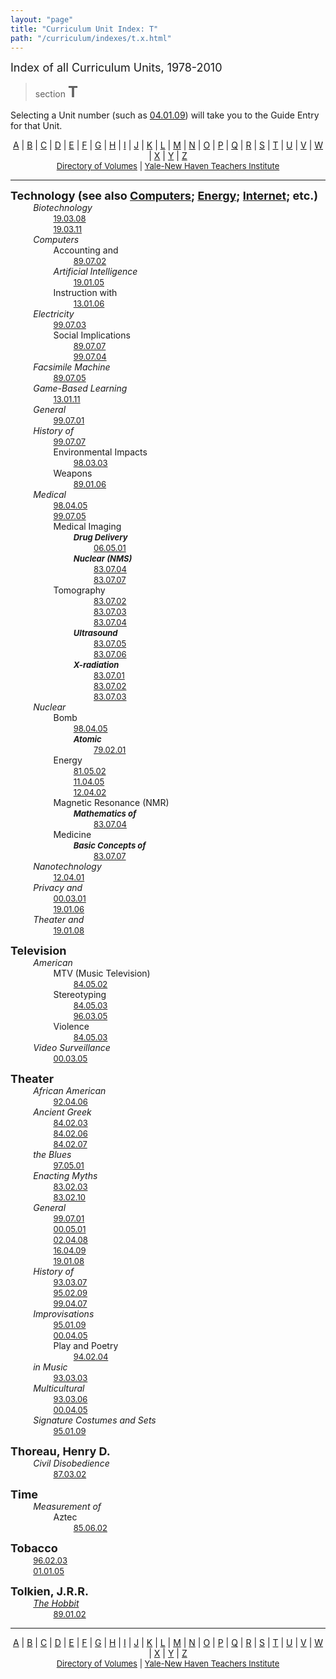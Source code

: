 ```yaml
---
layout: "page"
title: "Curriculum Unit Index: T"
path: "/curriculum/indexes/t.x.html"
---
```

<main>
<font size="+1">Index of all Curriculum Units, 1978-2010</font>
<blockquote>section <font size="+2"><b>T</b></font></blockquote>
<p>Selecting a Unit number (such as <a href="../guides/2004/1/04.01.09.x.html">
04.01.09</a>) will take you to the Guide Entry for that Unit.
</p>
<center>
<a href="a.x.html">A</a> | <a href="b.x.html">B</a> | 
<a href="c.x.html">C</a> | <a href="d.x.html">D</a> | 
<a href="e.x.html">E</a> | <a href="f.x.html">F</a> | 
<a href="g.x.html">G</a> | <a href="h.x.html">H</a> | 
<a href="i.x.html">I</a> | <a href="j.x.html">J</a> | 
<a href="k.x.html">K</a> | <a href="l.x.html">L</a> | 
<a href="m.x.html">M</a> | <a href="n.x.html">N</a> | 
<a href="o.x.html">O</a> | <a href="p.x.html">P</a> | 
<a href="q.x.html">Q</a> | <a href="r.x.html">R</a> | 
<a href="s.x.html">S</a> | <a href="t.x.html">T</a> | 
<a href="u.x.html">U</a> | <a href="v.x.html">V</a> | 
<a href="w.x.html">W</a> | <a href="x.x.html">X</a> | 
<a href="y.x.html">Y</a> | <a href="z.x.html">Z</a><br/>
<font size="-1"><a href="../units/">Directory of Volumes</a> |
<a href="..\..\">Yale-New Haven Teachers Institute</a></font></center>
<hr/>
<a name="technology"><font size="+1"><b></b></font></a><font size="+1"><b></b></font><p><font size="+1"><b><a name="technology">Technology (see also </a><a href="c.x.html#computers">Computers</a>; <a href="e.x.html#energy">Energy</a>; <a href="i.x.html#internet">Internet</a>; etc.) </b></font><br/>
<font color="#ffffff" style="visibility:hidden;">........</font>
<i>Biotechnology</i><br/>
<font color="#ffffff" style="visibility:hidden;">................</font>
<font size="-1"><a href="../guides/2019/3/19.03.08.x.html">19.03.08</a></font><br/>
<font color="#ffffff" style="visibility:hidden;">................</font>
<font size="-1"><a href="../guides/2019/3/19.03.11.x.html">19.03.11</a></font><br/>
<font color="#ffffff" style="visibility:hidden;">........</font>
<i>Computers</i><br/>
<font color="#ffffff" style="visibility:hidden;">................</font>
Accounting and<br/>
<font color="#ffffff" style="visibility:hidden;">........................</font>
<font size="-1"><a href="../guides/1989/7/89.07.02.x.html">89.07.02</a></font><br/>
<font color="#ffffff" style="visibility:hidden;">................</font>
<i>Artificial Intelligence</i><br/>
<font color="#ffffff" style="visibility:hidden;">........................</font>
<font size="-1"><a href="../guides/2019/1/19.01.05.x.html">19.01.05</a></font><br/>
<font color="#ffffff" style="visibility:hidden;">................</font>
Instruction with<br/>
<font color="#ffffff" style="visibility:hidden;">........................</font>
<font size="-1"><a href="../guides/2013/1/13.01.06.x.html">13.01.06</a></font><br/>
<font color="#ffffff" style="visibility:hidden;">........</font>
<i>Electricity</i><br/>
<font color="#ffffff" style="visibility:hidden;">................</font>
<font size="-1"><a href="../guides/1999/7/99.07.03.x.html">99.07.03</a></font><br/>
<font color="#ffffff" style="visibility:hidden;">................</font>
Social Implications<br/>
<font color="#ffffff" style="visibility:hidden;">........................</font>
<font size="-1"><a href="../guides/1989/7/89.07.07.x.html">89.07.07</a></font><br/>
<font color="#ffffff" style="visibility:hidden;">........................</font>
<font size="-1"><a href="../guides/1999/7/99.07.04.x.html">99.07.04</a></font><br/>
<font color="#ffffff" style="visibility:hidden;">........</font>
<i>Facsimile Machine</i><br/>
<font color="#ffffff" style="visibility:hidden;">................</font>
<font size="-1"><a href="../guides/1989/7/89.07.05.x.html">89.07.05</a></font><br/>
<font color="#ffffff" style="visibility:hidden;">........</font>
<i>Game-Based Learning</i><br/>
<font color="#ffffff" style="visibility:hidden;">................</font>
<font size="-1"><a href="../guides/2013/1/13.01.11.x.html">13.01.11</a></font><br/>
<font color="#ffffff" style="visibility:hidden;">........</font>
<i>General</i><br/>
<font color="#ffffff" style="visibility:hidden;">................</font>
<font size="-1"><a href="../guides/1999/7/99.07.01.x.html">99.07.01</a></font><br/>
<font color="#ffffff" style="visibility:hidden;">........</font>
<i>History of</i><br/>
<font color="#ffffff" style="visibility:hidden;">................</font>
<font size="-1"><a href="../guides/1999/7/99.07.07.x.html">99.07.07</a></font><br/>
<font color="#ffffff" style="visibility:hidden;">................</font>
Environmental Impacts<br/>
<font color="#ffffff" style="visibility:hidden;">........................</font>
<font size="-1"><a href="../guides/1998/3/98.03.03.x.html">98.03.03</a></font><br/>
<font color="#ffffff" style="visibility:hidden;">................</font>
Weapons<br/>
<font color="#ffffff" style="visibility:hidden;">........................</font>
<font size="-1"><a href="../guides/1989/1/89.01.06.x.html">89.01.06</a></font><br/>
<font color="#ffffff" style="visibility:hidden;">........</font>
<i>Medical</i><br/>
<font color="#ffffff" style="visibility:hidden;">................</font>
<font size="-1"><a href="../guides/1998/4/98.04.05.x.html">98.04.05</a></font><br/>
<font color="#ffffff" style="visibility:hidden;">................</font>
<font size="-1"><a href="../guides/1999/7/99.07.05.x.html">99.07.05</a></font><br/>
<font color="#ffffff" style="visibility:hidden;">................</font>
Medical Imaging<br/>
<font color="#ffffff" style="visibility:hidden;">........................</font>
<font size="-1"><i><b>Drug Delivery</b></i></font><br/>
<font color="#ffffff" style="visibility:hidden;">................................</font>
<font size="-1"><a href="../guides/2006/5/06.05.01.x.html">06.05.01</a></font><br/>
<font color="#ffffff" style="visibility:hidden;">........................</font>
<font size="-1"><i><b>Nuclear (NMS)</b></i></font><br/>
<font color="#ffffff" style="visibility:hidden;">................................</font>
<font size="-1"><a href="../guides/1983/7/83.07.04.x.html">83.07.04</a></font><br/>
<font color="#ffffff" style="visibility:hidden;">................................</font>
<font size="-1"><a href="../guides/1983/7/83.07.07.x.html">83.07.07</a></font><br/>
<font color="#ffffff" style="visibility:hidden;">................</font>
Tomography<br/>
<font color="#ffffff" style="visibility:hidden;">................................</font>
<font size="-1"><a href="../guides/1983/7/83.07.02.x.html">83.07.02</a></font><br/>
<font color="#ffffff" style="visibility:hidden;">................................</font>
<font size="-1"><a href="../guides/1983/7/83.07.03.x.html">83.07.03</a></font><br/>
<font color="#ffffff" style="visibility:hidden;">................................</font>
<font size="-1"><a href="../guides/1983/7/83.07.04.x.html">83.07.04</a></font><br/>
<font color="#ffffff" style="visibility:hidden;">........................</font>
<font size="-1"><i><b>Ultrasound</b></i></font><br/>
<font color="#ffffff" style="visibility:hidden;">................................</font>
<font size="-1"><a href="../guides/1983/7/83.07.05.x.html">83.07.05</a></font><br/>
<font color="#ffffff" style="visibility:hidden;">................................</font>
<font size="-1"><a href="../guides/1983/7/83.07.06.x.html">83.07.06</a></font><br/>
<font color="#ffffff" style="visibility:hidden;">........................</font>
<font size="-1"><i><b>X-radiation</b></i></font><br/>
<font color="#ffffff" style="visibility:hidden;">................................</font>
<font size="-1"><a href="../guides/1983/7/83.07.01.x.html">83.07.01</a></font><br/>
<font color="#ffffff" style="visibility:hidden;">................................</font>
<font size="-1"><a href="../guides/1983/7/83.07.02.x.html">83.07.02</a></font><br/>
<font color="#ffffff" style="visibility:hidden;">................................</font>
<font size="-1"><a href="../guides/1983/7/83.07.03.x.html">83.07.03</a></font><br/>
<font color="#ffffff" style="visibility:hidden;">........</font>
<i>Nuclear</i><br/>
<font color="#ffffff" style="visibility:hidden;">................</font>
Bomb<br/>
<font color="#ffffff" style="visibility:hidden;">........................</font>
<font size="-1"><a href="../guides/1998/4/98.04.05.x.html">98.04.05</a></font><br/>
<font color="#ffffff" style="visibility:hidden;">........................</font>
<font size="-1"><i><b>Atomic</b></i></font><br/>
<font color="#ffffff" style="visibility:hidden;">................................</font>
<font size="-1"><a href="../guides/1979/2/79.02.01.x.html">79.02.01</a></font><br/>
<font color="#ffffff" style="visibility:hidden;">................</font>
Energy<br/>
<font color="#ffffff" style="visibility:hidden;">........................</font>
<font size="-1"><a href="../guides/1981/5/81.05.02.x.html">81.05.02</a></font><br/>
<font color="#ffffff" style="visibility:hidden;">........................</font>
<font size="-1"><a href="../guides/2011/4/11.04.04.x.html">11.04.05</a></font><br/>
<font color="#ffffff" style="visibility:hidden;">........................</font>
<font size="-1"><a href="../guides/2012/4/12.04.02.x.html">12.04.02</a></font><br/>
<font color="#ffffff" style="visibility:hidden;">................</font>
Magnetic Resonance (NMR)<br/>
<font color="#ffffff" style="visibility:hidden;">........................</font>
<font size="-1"><i><b>Mathematics of</b></i></font><br/>
<font color="#ffffff" style="visibility:hidden;">................................</font>
<font size="-1"><a href="../guides/1983/7/83.07.04.x.html">83.07.04</a></font><br/>
<font color="#ffffff" style="visibility:hidden;">................</font>
Medicine<br/>
<font color="#ffffff" style="visibility:hidden;">........................</font>
<font size="-1"><i><b>Basic Concepts of</b></i></font><br/>
<font color="#ffffff" style="visibility:hidden;">................................</font>
<font size="-1"><a href="../guides/1983/7/83.07.07.x.html">83.07.07</a></font><br/>
<font color="#ffffff" style="visibility:hidden;">........</font>
<i>Nanotechnology</i><br/>
<font color="#ffffff" style="visibility:hidden;">................</font>
<font size="-1"><a href="../guides/2012/4/12.04.01.x.html">12.04.01</a></font><br/>
<font color="#ffffff" style="visibility:hidden;">........</font>
<i>Privacy and</i><br/>
<font color="#ffffff" style="visibility:hidden;">................</font>
<font size="-1"><a href="../guides/2000/3/00.03.01.x.html">00.03.01</a></font><br/>
<font color="#ffffff" style="visibility:hidden;">................</font>
<font size="-1"><a href="../guides/2019/1/19.01.06.x.html">19.01.06</a></font><br/>
<font color="#ffffff" style="visibility:hidden;">........</font>
<i>Theater and</i><br/>
<font color="#ffffff" style="visibility:hidden;">................</font>
<font size="-1"><a href="../guides/2019/1/19.01.08.x.html">19.01.08</a></font><br/>
<a name="television"><font size="+1"><b></b></font></a></p><p><a name="television"><font size="+1"><b>Television</b></font><br/>
<font color="#ffffff" style="visibility:hidden;">........</font>
<i>American</i><br/>
<font color="#ffffff" style="visibility:hidden;">................</font>
MTV (Music Television)<br/>
<font color="#ffffff" style="visibility:hidden;">........................</font>
<font size="-1"></font></a><font size="-1"><a href="../guides/1984/5/84.05.02.x.html">84.05.02</a></font><br/>
<font color="#ffffff" style="visibility:hidden;">................</font>
Stereotyping<br/>
<font color="#ffffff" style="visibility:hidden;">........................</font>
<font size="-1"><a href="../guides/1984/5/84.05.03.x.html">84.05.03</a></font><br/>
<font color="#ffffff" style="visibility:hidden;">........................</font>
<font size="-1"><a href="../guides/1996/3/96.03.05.x.html">96.03.05</a></font><br/>
<font color="#ffffff" style="visibility:hidden;">................</font>
Violence<br/>
<font color="#ffffff" style="visibility:hidden;">........................</font>
<font size="-1"><a href="../guides/1984/5/84.05.03.x.html">84.05.03</a></font><br/>
<font color="#ffffff" style="visibility:hidden;">........</font>
<i>Video Surveillance</i><br/>
<font color="#ffffff" style="visibility:hidden;">................</font>
<font size="-1"><a href="../guides/2000/3/00.03.05.x.html">00.03.05</a></font><br/>
<a name="theater"><font size="+1"><b></b></font></a></p><p><a name="theater"><font size="+1"><b>Theater</b></font><br/>
<font color="#ffffff" style="visibility:hidden;">........</font>
<i>African American</i><br/>
<font color="#ffffff" style="visibility:hidden;">................</font>
<font size="-1"></font></a><font size="-1"><a href="../guides/1992/4/92.04.06.x.html">92.04.06</a></font><br/>
<font color="#ffffff" style="visibility:hidden;">........</font>
<i>Ancient Greek</i><br/>
<font color="#ffffff" style="visibility:hidden;">................</font>
<font size="-1"><a href="../guides/1984/2/84.02.03.x.html">84.02.03</a></font><br/>
<font color="#ffffff" style="visibility:hidden;">................</font>
<font size="-1"><a href="../guides/1984/2/84.02.06.x.html">84.02.06</a></font><br/>
<font color="#ffffff" style="visibility:hidden;">................</font>
<font size="-1"><a href="../guides/1984/2/84.02.07.x.html">84.02.07</a></font><br/>
<font color="#ffffff" style="visibility:hidden;">........</font>
<i>the Blues</i><br/>
<font color="#ffffff" style="visibility:hidden;">................</font>
<font size="-1"><a href="../guides/1997/5/97.05.01.x.html">97.05.01</a></font><br/>
<font color="#ffffff" style="visibility:hidden;">........</font>
<i>Enacting Myths</i><br/>
<font color="#ffffff" style="visibility:hidden;">................</font>
<font size="-1"><a href="../guides/1983/2/83.02.03.x.html">83.02.03</a></font><br/>
<font color="#ffffff" style="visibility:hidden;">................</font>
<font size="-1"><a href="../guides/1983/2/83.02.10.x.html">83.02.10</a></font><br/>
<font color="#ffffff" style="visibility:hidden;">........</font>
<i>General</i><br/>
<font color="#ffffff" style="visibility:hidden;">................</font>
<font size="-1"><a href="../guides/1999/7/99.07.01.x.html">99.07.01</a></font><br/>
<font color="#ffffff" style="visibility:hidden;">................</font>
<font size="-1"><a href="../guides/2000/5/00.05.01.x.html">00.05.01</a></font><br/>
<font color="#ffffff" style="visibility:hidden;">................</font>
<font size="-1"><a href="../guides/2002/4/02.04.08.x.html">02.04.08</a></font><br/>
<font color="#ffffff" style="visibility:hidden;">................</font>
<font size="-1"><a href="../guides/2016/4/16.04.09.x.html">16.04.09</a></font><br/>
<font color="#ffffff" style="visibility:hidden;">................</font>
<font size="-1"><a href="../guides/2019/1/19.01.08.x.html">19.01.08</a></font><br/>
<font color="#ffffff" style="visibility:hidden;">........</font>
<i>History of</i><br/>
<font color="#ffffff" style="visibility:hidden;">................</font>
<font size="-1"><a href="../guides/1993/3/93.03.07.x.html">93.03.07</a></font><br/>
<font color="#ffffff" style="visibility:hidden;">................</font>
<font size="-1"><a href="../guides/1995/2/95.02.09.x.html">95.02.09</a></font><br/>
<font color="#ffffff" style="visibility:hidden;">................</font>
<font size="-1"><a href="../guides/1999/4/99.04.07.x.html">99.04.07</a></font><br/>
<font color="#ffffff" style="visibility:hidden;">........</font>
<i>Improvisations</i><br/>
<font color="#ffffff" style="visibility:hidden;">................</font>
<font size="-1"><a href="../guides/1995/1/95.01.09.x.html">95.01.09</a></font><br/>
<font color="#ffffff" style="visibility:hidden;">................</font>
<font size="-1"><a href="../guides/2000/4/00.04.05.x.html">00.04.05</a></font><br/>
<font color="#ffffff" style="visibility:hidden;">................</font>
Play and Poetry<br/>
<font color="#ffffff" style="visibility:hidden;">........................</font>
<font size="-1"><a href="../guides/1994/2/94.02.04.x.html">94.02.04</a></font><br/>
<font color="#ffffff" style="visibility:hidden;">........</font>
<i>in Music</i><br/>
<font color="#ffffff" style="visibility:hidden;">................</font>
<font size="-1"><a href="../guides/1993/3/93.03.03.x.html">93.03.03</a></font><br/>
<font color="#ffffff" style="visibility:hidden;">........</font>
<i>Multicultural</i><br/>
<font color="#ffffff" style="visibility:hidden;">................</font>
<font size="-1"><a href="../guides/1993/3/93.03.06.x.html">93.03.06</a></font><br/>
<font color="#ffffff" style="visibility:hidden;">................</font>
<font size="-1"><a href="../guides/2000/4/00.04.05.x.html">00.04.05</a></font><br/>
<font color="#ffffff" style="visibility:hidden;">........</font>
<i>Signature Costumes and Sets</i><br/>
<font color="#ffffff" style="visibility:hidden;">................</font>
<font size="-1"><a href="../guides/1995/1/95.01.09.x.html">95.01.09</a></font><br/>
<a name="thoreau"><font size="+1"><b></b></font></a></p><p><a name="thoreau"><font size="+1"><b>Thoreau, Henry D.</b></font><br/>
<font color="#ffffff" style="visibility:hidden;">........</font>
<i>Civil Disobedience</i><br/>
<font color="#ffffff" style="visibility:hidden;">................</font>
<font size="-1"></font></a><font size="-1"><a href="../guides/1987/3/87.03.02.x.html">87.03.02</a></font><br/>
<a name="time"><font size="+1"><b></b></font></a></p><p><a name="time"><font size="+1"><b>Time</b></font><br/>
<font color="#ffffff" style="visibility:hidden;">........</font>
<i>Measurement of</i><br/>
<font color="#ffffff" style="visibility:hidden;">................</font>
Aztec<br/>
<font color="#ffffff" style="visibility:hidden;">........................</font>
<font size="-1"></font></a><font size="-1"><a href="../guides/1985/6/85.06.02.x.html">85.06.02</a></font><br/>
<a name="tobacco"><font size="+1"><b></b></font></a></p><p><a name="tobacco"><font size="+1"><b>Tobacco</b></font><br/>
<font color="#ffffff" style="visibility:hidden;">........</font>
<font size="-1"></font></a><font size="-1"><a href="../guides/1996/2/96.02.03.x.html">96.02.03</a></font><br/>
<font color="#ffffff" style="visibility:hidden;">........</font>
<font size="-1"><a href="../guides/2001/1/01.01.05.x.html">01.01.05</a></font><br/>
<a name="tolkien"><font size="+1"><b></b></font></a></p><p><a name="tolkien"><font size="+1"><b>Tolkien, J.R.R. </b></font><br/>
<font color="#ffffff" style="visibility:hidden;">........</font>
<i><u>The Hobbit</u></i><br/>
<font color="#ffffff" style="visibility:hidden;">................</font>
<font size="-1"></font></a><font size="-1"><a href="../guides/1989/1/89.01.02.x.html">89.01.02</a></font><br/>
</p>
<hr/>
<center>
<a href="a.x.html">A</a> | <a href="b.x.html">B</a> |
<a href="c.x.html">C</a> | <a href="d.x.html">D</a> |
<a href="e.x.html">E</a> | <a href="f.x.html">F</a> |
<a href="g.x.html">G</a> | <a href="h.x.html">H</a> |
<a href="i.x.html">I</a> | <a href="j.x.html">J</a> |
<a href="k.x.html">K</a> | <a href="l.x.html">L</a> |
<a href="m.x.html">M</a> | <a href="n.x.html">N</a> |
<a href="o.x.html">O</a> | <a href="p.x.html">P</a> |
<a href="q.x.html">Q</a> | <a href="r.x.html">R</a> |
<a href="s.x.html">S</a> | <a href="t.x.html">T</a> |
<a href="u.x.html">U</a> | <a href="v.x.html">V</a> |
<a href="w.x.html">W</a> | <a href="x.x.html">X</a> |
<a href="y.x.html">Y</a> | <a href="z.x.html">Z</a><br/>
<font size="-1"><a href="../units/">Directory of Volumes</a> |
<a href="..\..\">Yale-New Haven Teachers Institute</a></font></center>
</main>
